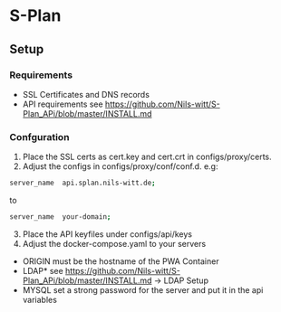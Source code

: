 # S-Plan

## Setup

### Requirements
- SSL Certificates and DNS records
- API requirements see https://github.com/Nils-witt/S-Plan_APi/blob/master/INSTALL.md

### Confguration
1. Place the SSL certs as cert.key and cert.crt in configs/proxy/certs. 
2. Adjust the configs in configs/proxy/conf/conf.d. e.g:
```bash
server_name  api.splan.nils-witt.de;
```
to
```bash
server_name  your-domain;
```

3. Place the API keyfiles under configs/api/keys
4. Adjust the docker-compose.yaml to your servers 
- ORIGIN must be the hostname of the PWA Container
- LDAP* see https://github.com/Nils-witt/S-Plan_APi/blob/master/INSTALL.md -> LDAP Setup
- MYSQL set a strong password for the server and put it in the api variables
